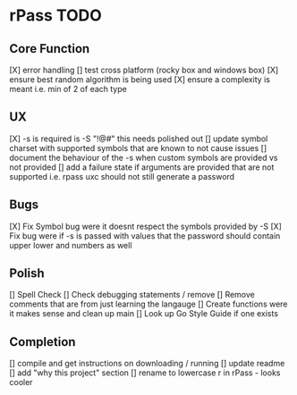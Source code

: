 # rPass TODO

## Core Function
[X] error handling
[] test cross platform (rocky box and windows box)
[X] ensure best random algorithm is being used
[X] ensure a complexity is meant i.e. min of 2 of each type

## UX
[X] -s is required is -S "!@#" this needs polished out
[] update symbol charset with supported symbols that are known to not cause issues
[] document the behaviour of the -s when custom symbols are provided vs not provided
[] add a failure state if arguments are provided that are not supported i.e. rpass uxc should not still generate a password

## Bugs
[X] Fix Symbol bug were it doesnt respect the symbols provided by -S
[X] Fix bug were if -s is passed with values that the password should contain upper lower and numbers as well

## Polish
[] Spell Check
[] Check debugging statements / remove
[] Remove comments that are from just learning the langauge
[] Create functions were it makes sense and clean up main
[] Look up Go Style Guide if one exists

## Completion
[] compile and get instructions on downloading / running
[] update readme
  [] add "why this project" section
[] rename to lowercase r in rPass - looks cooler